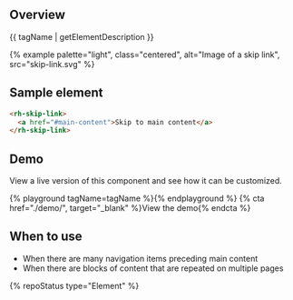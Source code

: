 ## Overview
{{ tagName | getElementDescription }}

{% example palette="light",
           class="centered",
           alt="Image of a skip link",
           src="skip-link.svg" %}

## Sample element
<!--Note: Need to find a way to demo skip link-->

```html
<rh-skip-link>
  <a href="#main-content">Skip to main content</a>
</rh-skip-link>
```

## Demo

View a live version of this component and see how it can be customized.

{% playground tagName=tagName %}{% endplayground %}
{% cta href="./demo/", target="_blank" %}View the demo{% endcta %}

## When to use
  - When there are many navigation items preceding main content
  - When there are blocks of content that are repeated on multiple pages

{% repoStatus type="Element" %}